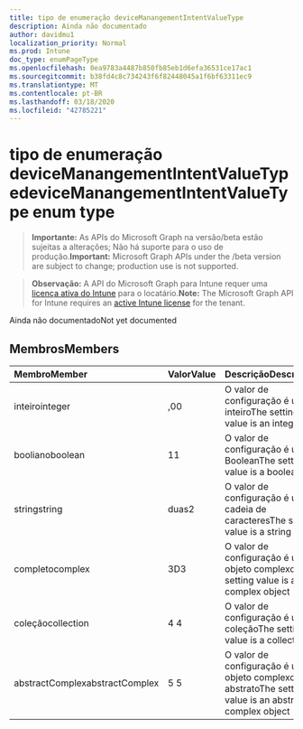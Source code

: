```yaml
---
title: tipo de enumeração deviceManangementIntentValueType
description: Ainda não documentado
author: davidmu1
localization_priority: Normal
ms.prod: Intune
doc_type: enumPageType
ms.openlocfilehash: 0ea9783a4487b850fb85eb1d6efa36531ce17ac1
ms.sourcegitcommit: b38fd4c8c734243f6f82448045a1f6bf63311ec9
ms.translationtype: MT
ms.contentlocale: pt-BR
ms.lasthandoff: 03/18/2020
ms.locfileid: "42785221"
---
```

# <a name="devicemanangementintentvaluetype-enum-type"></a><span data-ttu-id="511fe-103">tipo de enumeração deviceManangementIntentValueType</span><span class="sxs-lookup"><span data-stu-id="511fe-103">deviceManangementIntentValueType enum type</span></span>

> <span data-ttu-id="511fe-104">**Importante:** As APIs do Microsoft Graph na versão/beta estão sujeitas a alterações; Não há suporte para o uso de produção.</span><span class="sxs-lookup"><span data-stu-id="511fe-104">**Important:** Microsoft Graph APIs under the /beta version are subject to change; production use is not supported.</span></span>

> <span data-ttu-id="511fe-105">**Observação:** A API do Microsoft Graph para Intune requer uma [licença ativa do Intune](https://go.microsoft.com/fwlink/?linkid=839381) para o locatário.</span><span class="sxs-lookup"><span data-stu-id="511fe-105">**Note:** The Microsoft Graph API for Intune requires an [active Intune license](https://go.microsoft.com/fwlink/?linkid=839381) for the tenant.</span></span>

<span data-ttu-id="511fe-106">Ainda não documentado</span><span class="sxs-lookup"><span data-stu-id="511fe-106">Not yet documented</span></span>

## <a name="members"></a><span data-ttu-id="511fe-107">Membros</span><span class="sxs-lookup"><span data-stu-id="511fe-107">Members</span></span>
|<span data-ttu-id="511fe-108">Membro</span><span class="sxs-lookup"><span data-stu-id="511fe-108">Member</span></span>|<span data-ttu-id="511fe-109">Valor</span><span class="sxs-lookup"><span data-stu-id="511fe-109">Value</span></span>|<span data-ttu-id="511fe-110">Descrição</span><span class="sxs-lookup"><span data-stu-id="511fe-110">Description</span></span>|
|:---|:---|:---|
|<span data-ttu-id="511fe-111">inteiro</span><span class="sxs-lookup"><span data-stu-id="511fe-111">integer</span></span>|<span data-ttu-id="511fe-112">,0</span><span class="sxs-lookup"><span data-stu-id="511fe-112">0</span></span>|<span data-ttu-id="511fe-113">O valor de configuração é um inteiro</span><span class="sxs-lookup"><span data-stu-id="511fe-113">The setting value is an integer</span></span>|
|<span data-ttu-id="511fe-114">booliano</span><span class="sxs-lookup"><span data-stu-id="511fe-114">boolean</span></span>|<span data-ttu-id="511fe-115">1</span><span class="sxs-lookup"><span data-stu-id="511fe-115">1</span></span>|<span data-ttu-id="511fe-116">O valor de configuração é um Boolean</span><span class="sxs-lookup"><span data-stu-id="511fe-116">The setting value is a boolean</span></span>|
|<span data-ttu-id="511fe-117">string</span><span class="sxs-lookup"><span data-stu-id="511fe-117">string</span></span>|<span data-ttu-id="511fe-118">duas</span><span class="sxs-lookup"><span data-stu-id="511fe-118">2</span></span>|<span data-ttu-id="511fe-119">O valor de configuração é uma cadeia de caracteres</span><span class="sxs-lookup"><span data-stu-id="511fe-119">The setting value is a string</span></span>|
|<span data-ttu-id="511fe-120">completo</span><span class="sxs-lookup"><span data-stu-id="511fe-120">complex</span></span>|<span data-ttu-id="511fe-121">3D</span><span class="sxs-lookup"><span data-stu-id="511fe-121">3</span></span>|<span data-ttu-id="511fe-122">O valor de configuração é um objeto complexo</span><span class="sxs-lookup"><span data-stu-id="511fe-122">The setting value is a complex object</span></span>|
|<span data-ttu-id="511fe-123">coleção</span><span class="sxs-lookup"><span data-stu-id="511fe-123">collection</span></span>|<span data-ttu-id="511fe-124">4 </span><span class="sxs-lookup"><span data-stu-id="511fe-124">4</span></span>|<span data-ttu-id="511fe-125">O valor de configuração é uma coleção</span><span class="sxs-lookup"><span data-stu-id="511fe-125">The setting value is a collection</span></span>|
|<span data-ttu-id="511fe-126">abstractComplex</span><span class="sxs-lookup"><span data-stu-id="511fe-126">abstractComplex</span></span>|<span data-ttu-id="511fe-127">5 </span><span class="sxs-lookup"><span data-stu-id="511fe-127">5</span></span>|<span data-ttu-id="511fe-128">O valor de configuração é um objeto complexo abstrato</span><span class="sxs-lookup"><span data-stu-id="511fe-128">The setting value is an abstract complex object</span></span>|




